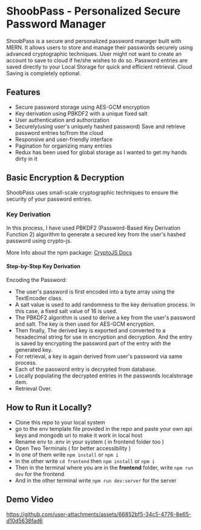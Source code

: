 # ShoobPass - Personalized Secure Password Manager

ShoobPass is a secure and personalized password manager built with MERN. It allows users to store and manage their passwords securely using advanced cryptographic techniques. User might not want to create an account to save to cloud if he/she wishes to do so. Password entries are saved directly to your Local Storage for quick and efficient retrieval. Cloud Saving is completely optional.

## Features

- Secure password storage using AES-GCM encryption
- Key derivation using PBKDF2 with a unique fixed salt
- User authentication and authorization
- Securely(using user's uniquely hashed password) Save and retrieve password entries to/from the cloud
- Responsive and user-friendly interface
- Pagination for organizing many entries
- Redux has been used for global storage as I wanted to get my hands dirty in it

## Basic Encryption & Decryption

ShoobPass uses small-scale cryptographic techniques to ensure the security of your password entries.

### Key Derivation
In this process, I have used PBKDF2 (Password-Based Key Derivation Function 2) algorithm to generate a secured key from the user's hashed password using crypto-js.

More Info about the npm package: [CryptoJS Docs](https://cryptojs.gitbook.io/docs)

#### Step-by-Step Key Derivation
Encoding the Password:

- The user's password is first encoded into a byte array using the TextEncoder class.
- A salt value is used to add randomness to the key derivation process. In this case, a fixed salt value of 16 is used.
- The PBKDF2 algorithm is used to derive a key from the user's password and salt. The key is then used for AES-GCM encryption.
- Then finally, The derived key is exported and converted to a hexadecimal string for use in encryption and decryption. And the entry is saved by encrypting the password part of the entry with the generated key.
- For retrieval, a key is again derived from user's password via same process.
- Each of the password entry is decrypted from database.
- Locally populating the decrypted entries in the passwords localstorage item.
- Retrieval Over.

## How to Run it Locally?

- Clone this repo to your local system
- go to the env template file provided in the repo and paste your own api keys and mongodb uri to make it work in local host
- Rename env to .env in your system ( in frontend folder too )
- Open Two Terminals ( for better accessibility )
- In one of them write `npm install` or `npm i`
- In the other write `cd frontend` then `npm install` or `npm i`
- Then in the terminal where you are in the **frontend** folder, write `npm run dev` for the frontend
- And in the other terminal write `npm run dev:server` for the server


## Demo Video

https://github.com/user-attachments/assets/66852bf5-34c5-4776-8e65-d10d5638fad6

